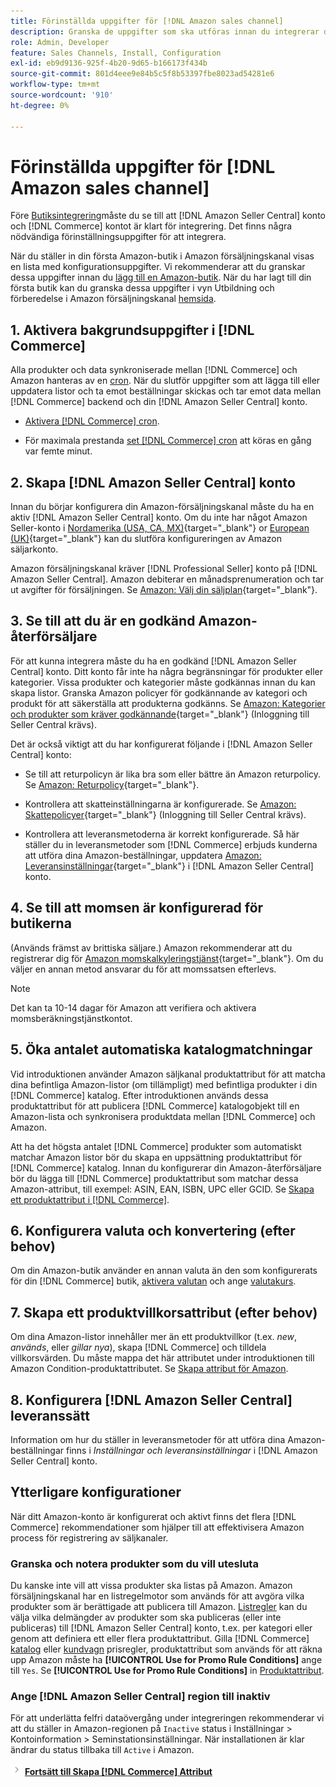 ```yaml
---
title: Förinställda uppgifter för [!DNL Amazon sales channel]
description: Granska de uppgifter som ska utföras innan du integrerar din Adobe Commerce- eller Magento Open Source-butik i Amazon Sales Channel.
role: Admin, Developer
feature: Sales Channels, Install, Configuration
exl-id: eb9d9136-925f-4b20-9d65-b166173f434b
source-git-commit: 801d4eee9e84b5c5f8b53397fbe8023ad54281e6
workflow-type: tm+mt
source-wordcount: '910'
ht-degree: 0%

---
```


# Förinställda uppgifter för [!DNL Amazon sales channel]

Före [Butiksintegrering](./store-integration.md)måste du se till att [!DNL Amazon Seller Central] konto och [!DNL Commerce] kontot är klart för integrering. Det finns några nödvändiga förinställningsuppgifter för att integrera.

När du ställer in din första Amazon-butik i Amazon försäljningskanal visas en lista med konfigurationsuppgifter. Vi rekommenderar att du granskar dessa uppgifter innan du [lägg till en Amazon-butik](./store-integration.md). När du har lagt till din första butik kan du granska dessa uppgifter i vyn Utbildning och förberedelse i Amazon försäljningskanal [hemsida](./amazon-sales-channel-home.md).

## 1. Aktivera bakgrundsuppgifter i [!DNL Commerce]

Alla produkter och data synkroniserade mellan [!DNL Commerce] och Amazon hanteras av en [cron](https://experienceleague.adobe.com/docs/commerce-admin/systems/tools/cron.html). När du slutför uppgifter som att lägga till eller uppdatera listor och ta emot beställningar skickas och tar emot data mellan [!DNL Commerce] backend och din [!DNL Amazon Seller Central] konto.

- [Aktivera [!DNL Commerce] cron](https://experienceleague.adobe.com/docs/commerce-admin/systems/tools/cron.html).

- För maximala prestanda [set [!DNL Commerce] cron](https://experienceleague.adobe.com/docs/commerce-admin/config/advanced/system.html) att köras en gång var femte minut.

## 2. Skapa [!DNL Amazon Seller Central] konto

Innan du börjar konfigurera din Amazon-försäljningskanal måste du ha en aktiv [!DNL Amazon Seller Central] konto. Om du inte har något Amazon Seller-konto i [Nordamerika (USA, CA, MX)](https://sell.amazon.com/){target="_blank"} or [European (UK)](https://sell.amazon.co.uk/sell-online/beginners-guide){target="_blank"} kan du slutföra konfigureringen av Amazon säljarkonto.

Amazon försäljningskanal kräver [!DNL Professional Seller] konto på [!DNL Amazon Seller Central]. Amazon debiterar en månadsprenumeration och tar ut avgifter för försäljningen. Se [Amazon: Välj din säljplan](https://sell.amazon.com/pricing.html){target="_blank"}.

## 3. Se till att du är en godkänd Amazon-återförsäljare

För att kunna integrera måste du ha en godkänd [!DNL Amazon Seller Central] konto. Ditt konto får inte ha några begränsningar för produkter eller kategorier. Vissa produkter och kategorier måste godkännas innan du kan skapa listor. Granska Amazon policyer för godkännande av kategori och produkt för att säkerställa att produkterna godkänns. Se [Amazon: Kategorier och produkter som kräver godkännande](https://sellercentral.amazon.com/gp/help/200333160){target="_blank"} (Inloggning till Seller Central krävs).

Det är också viktigt att du har konfigurerat följande i [!DNL Amazon Seller Central] konto:

- Se till att returpolicyn är lika bra som eller bättre än Amazon returpolicy. Se [Amazon: Returpolicy](https://www.amazon.com/gp/help/customer/display.html){target="_blank"}.

- Kontrollera att skatteinställningarna är konfigurerade. Se [Amazon: Skattepolicyer](https://sellercentral.amazon.com/gp/help/external/help.html){target="_blank"} (Inloggning till Seller Central krävs).

- Kontrollera att leveransmetoderna är korrekt konfigurerade. Så här ställer du in leveransmetoder som [!DNL Commerce] erbjuds kunderna att utföra dina Amazon-beställningar, uppdatera [Amazon: Leveransinställningar](https://sellercentral.amazon.com/sbr/ref=xx_shipset_dnav_xx#shipping_templates){target="_blank"} i [!DNL Amazon Seller Central] konto.

## 4. Se till att momsen är konfigurerad för butikerna

(Används främst av brittiska säljare.) Amazon rekommenderar att du registrerar dig för [Amazon momskalkyleringstjänst](https://sell.amazon.co.uk/learn/vat-resources#vat-services-on-amazon){target="_blank"}. Om du väljer en annan metod ansvarar du för att momssatsen efterlevs.

>[!NOTE]
>
>Det kan ta 10-14 dagar för Amazon att verifiera och aktivera momsberäkningstjänstkontot.

## 5. Öka antalet automatiska katalogmatchningar

Vid introduktionen använder Amazon säljkanal produktattribut för att matcha dina befintliga Amazon-listor (om tillämpligt) med befintliga produkter i din [!DNL Commerce] katalog. Efter introduktionen används dessa produktattribut för att publicera [!DNL Commerce] katalogobjekt till en Amazon-lista och synkronisera produktdata mellan [!DNL Commerce] och Amazon.

Att ha det högsta antalet [!DNL Commerce] produkter som automatiskt matchar Amazon listor bör du skapa en uppsättning produktattribut för [!DNL Commerce] katalog. Innan du konfigurerar din Amazon-återförsäljare bör du lägga till [!DNL Commerce] produktattribut som matchar dessa Amazon-attribut, till exempel: ASIN, EAN, ISBN, UPC eller GCID. Se [Skapa ett produktattribut i [!DNL Commerce]](./ob-creating-magento-attributes.md).

## 6. Konfigurera valuta och konvertering (efter behov)

Om din Amazon-butik använder en annan valuta än den som konfigurerats för din [!DNL Commerce] butik, [aktivera valutan](https://experienceleague.adobe.com/docs/commerce-admin/config/general/currency-setup.html) och ange [valutakurs](https://experienceleague.adobe.com/docs/commerce-admin/stores-sales/site-store/currency/currency-update.html).

## 7. Skapa ett produktvillkorsattribut (efter behov)

Om dina Amazon-listor innehåller mer än ett produktvillkor (t.ex. _new_, _används_, eller _gillar nya_), skapa [!DNL Commerce] och tilldela villkorsvärden. Du måste mappa det här attributet under introduktionen till Amazon Condition-produktattributet. Se [Skapa attribut för Amazon](./ob-creating-magento-attributes.md).

## 8. Konfigurera [!DNL Amazon Seller Central] leveranssätt

Information om hur du ställer in leveransmetoder för att utföra dina Amazon-beställningar finns i _Inställningar och leveransinställningar_ i [!DNL Amazon Seller Central] konto.

## Ytterligare konfigurationer

När ditt Amazon-konto är konfigurerat och aktivt finns det flera [!DNL Commerce] rekommendationer som hjälper till att effektivisera Amazon process för registrering av säljkanaler.

### Granska och notera produkter som du vill utesluta

Du kanske inte vill att vissa produkter ska listas på Amazon. Amazon försäljningskanal har en listregelmotor som används för att avgöra vilka produkter som är berättigade att publicera till Amazon. [Listregler](./listing-rules.md) kan du välja vilka delmängder av produkter som ska publiceras (eller inte publiceras) till [!DNL Amazon Seller Central] konto, t.ex. per kategori eller genom att definiera ett eller flera produktattribut. Gilla [!DNL Commerce] [katalog](https://experienceleague.adobe.com/docs/commerce-admin/marketing/promotions/catalog-rules/price-rules-catalog.html) eller [kundvagn](https://experienceleague.adobe.com/docs/commerce-admin/marketing/promotions/cart-rules/price-rules-cart.html) prisregler, produktattribut som används för att räkna upp Amazon måste ha **[!UICONTROL Use for Promo Rule Conditions]** ange till `Yes`. Se **[!UICONTROL Use for Promo Rule Conditions]** in [Produktattribut](https://experienceleague.adobe.com/docs/commerce-admin/catalog/product-attributes/product-attributes.html).

### Ange [!DNL Amazon Seller Central] region till inaktiv

För att underlätta felfri dataövergång under integreringen rekommenderar vi att du ställer in Amazon-regionen på `Inactive` status i Inställningar > Kontoinformation > Seminstationsinställningar. När installationen är klar ändrar du status tillbaka till `Active` i Amazon.

![Nästa ikon](assets/btn-next.png) [**Fortsätt till Skapa [!DNL Commerce] Attribut**](./ob-creating-magento-attributes.md)
